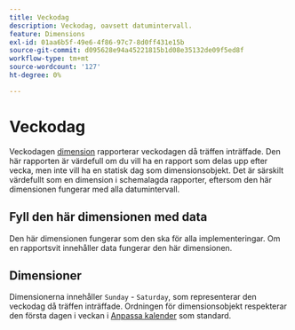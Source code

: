 ```yaml
---
title: Veckodag
description: Veckodag, oavsett datumintervall.
feature: Dimensions
exl-id: 01aa6b5f-49e6-4f86-97c7-8d0ff431e15b
source-git-commit: d095628e94a45221815b1d08e35132de09f5ed8f
workflow-type: tm+mt
source-wordcount: '127'
ht-degree: 0%

---
```


# Veckodag

Veckodagen [dimension](overview.md) rapporterar veckodagen då träffen inträffade. Den här rapporten är värdefull om du vill ha en rapport som delas upp efter vecka, men inte vill ha en statisk dag som dimensionsobjekt. Det är särskilt värdefullt som en dimension i schemalagda rapporter, eftersom den här dimensionen fungerar med alla datumintervall.

## Fyll den här dimensionen med data

Den här dimensionen fungerar som den ska för alla implementeringar. Om en rapportsvit innehåller data fungerar den här dimensionen.

## Dimensioner

Dimensionerna innehåller `Sunday` - `Saturday`, som representerar den veckodag då träffen inträffade. Ordningen för dimensionsobjekt respekterar den första dagen i veckan i [Anpassa kalender](/help/admin/admin/c-manage-report-suites/c-edit-report-suites/general/custom-calendar.md) som standard.
